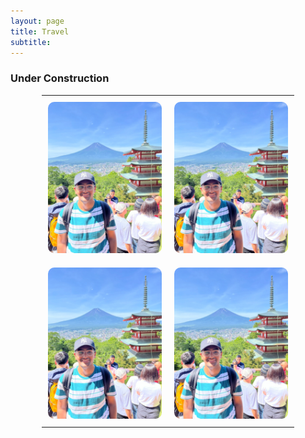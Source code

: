 ```yaml
---
layout: page
title: Travel
subtitle:
---
```

### Under Construction

<!--
<div id="slideshow">
	<div class="slide-fade">
		<div class="slide">
			<img src="{{ 'assets/img/japan/IMG_1001.jpg' | relative_url }}" alt="Not found" />
		</div>
		<div class="slide">
			<img src="{{ 'assets/img/japan/IMG_1719.jpg' | relative_url }}" alt="Not found" />
		</div>
		<div class="slide">
			<img src="{{ 'assets/img/japan/IMG_1776.jpg' | relative_url }}" alt="Not found" />
		</div>
		<div class="slide">
			<img src="{{ 'assets/img/japan/IMG_1795.jpg' | relative_url }}" alt="Not found" />
		</div>
		<div class="slide">
			<img src="{{ 'assets/img/japan/IMG_2120.jpg' | relative_url }}" alt="Not found" />
		</div>
		<div class="slide">
			<img src="{{ 'assets/img/japan/IMG_2354.jpg' | relative_url }}" alt="Not found" />
		</div>
		<figcaption>Japan</figcaption>
	</div>
</div>-->

<!--
<div id="slideshow">
<div class="slideshow-container">
  <div class="slide fade">
    <img src="assets/img/japan/IMG_1001.jpg" alt="Slide 1" />
  </div>
  <div class="slide fade">
    <img src="assets/img/japan/IMG_1719.jpg" alt="Slide 2" />
  </div>
  <div class="slide fade">
    <img src="assets/img/japan/IMG_1776.jpg" alt="Slide 3" />
  </div>
  <div class="slide fade">
    <img src="assets/img/japan/IMG_1795.jpg" alt="Slide 4" />	
  </div>
</div> 
</div>
-->

<style>
  .carousel-table {
    width: 80%; /* Adjust as needed */
    max-width: 900px; /* Prevents the table from getting too wide */
    margin: auto; /* Centers the table */
  }

  .carousel-table td {
    padding: 10px;
    vertical-align: top;
    width: 50%; /* Adjust for number of columns */
  }
  .swiper-container {
    width: 100%;
    max-width: 400px; /* Adjust as needed */
    height: 300px; /* Set a fixed height */
    margin: auto;
  }

  .swiper-slide img {
    width: 100%;  /* Make the image fill the container */
    height: 100%;
    object-fit: cover; /* Maintain aspect ratio and crop if needed */
    border-radius: 10px;
  }

</style>

<div style="max-width: 900px; margin: auto;">
  <table class="carousel-table">
    <tr>
      <td>
        <div class="swiper mySwiper1">
          <div class="swiper-wrapper">
            <div class="swiper-slide"><img src="/assets/img/japan/IMG_1001.jpg" alt="Slide 1" ></div>
          </div>
          <div class="swiper-pagination"></div>
          <div class="swiper-button-next"></div>
          <div class="swiper-button-prev"></div>
        </div>
      </td>
      <td>
        <div class="swiper mySwiper2">
          <div class="swiper-wrapper">
            <div class="swiper-slide"><img src="/assets/img/japan/IMG_1001.jpg" alt="Slide 1" ></div>
          </div>
          <div class="swiper-pagination"></div>
          <div class="swiper-button-next"></div>
          <div class="swiper-button-prev"></div>
        </div>
      </td>
    </tr>
    <tr>
      <td>
        <div class="swiper mySwiper3">
          <div class="swiper-wrapper">
            <div class="swiper-slide"><img src="/assets/img/japan/IMG_1001.jpg" alt="Slide 1" ></div>
          </div>
          <div class="swiper-pagination"></div>
          <div class="swiper-button-next"></div>
          <div class="swiper-button-prev"></div>
        </div>
      </td>
      <td>
        <div class="swiper mySwiper4">
          <div class="swiper-wrapper">
            <div class="swiper-slide"><img src="/assets/img/japan/IMG_1001.jpg" alt="Slide 1" ></div>
          </div>
          <div class="swiper-pagination"></div>
          <div class="swiper-button-next"></div>
          <div class="swiper-button-prev"></div>
        </div>
      </td>
    </tr>
  </table>
</div>



